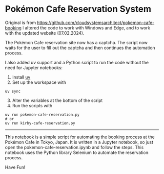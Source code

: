 # Pokémon Cafe Reservation System

Original is from https://github.com/cloudsystemsarchitect/pokemon-cafe-booking
I altered the code to work with Windows and Edge, and to work with the updated website (07.02.2024).

The Pokémon Cafe reservation site now has a captcha. The script now waits for the user to fill out the captcha and then continues the automation process.

I also added uv support and a Python script to run the code without the need for Jupyter notebooks:

1. Install [uv](https://docs.astral.sh/uv/getting-started/)
2. Set up the workspace with

```shell
uv sync
```

3. Alter the variables at the bottom of the script
4. Run the scripts with

```shell
uv run pokemon-cafe-reservation.py
# or
uv run kirby-cafe-reservation.py
```

---
This notebook is a simple script for automating the booking process at the Pokémon Cafe in Tokyo, Japan. It is written in a Jupyter notebook, so just open the pokemon-cafe-reservation.ipynb and follow the steps. This notebook uses the Python library Selenium to automate the reservation process.

Have Fun!
